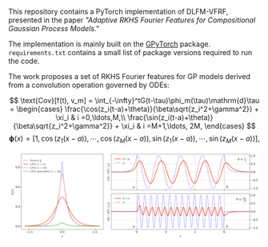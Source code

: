This repository contains a PyTorch implementation of DLFM-VFRF, presented in the paper *"Adaptive RKHS Fourier Features for Compositional Gaussian Process Models."* 

The implementation is mainly built on the [GPyTorch](https://github.com/cornellius-gp/gpytorch) package. `requirements.txt` contains a small list of package versions required to run the code. 

The work proposes a set of RKHS Fourier features for GP models derived from a convolution operation governed by ODEs:

$$
\text{Cov}[f(t), v_m] = \int_{-\infty}^tG(t-\tau)\phi_m(\tau)\mathrm{d}\tau =
\begin{cases}
  \frac{\cos(z_i(t-a)+\theta)}{\beta\sqrt{z_i^2+\gamma^2}} + \xi_i 
  & i =0,\ldots,M,\\
  \frac{\sin(z_i(t-a)+\theta)}{\beta\sqrt{z_i^2+\gamma^2}} + \xi_i
  & i =M+1,\ldots, 2M,
\end{cases}
$$
$$
\mathbf{\phi}(x)  = [1, \cos(z_1(x-a)),\cdots,\cos(z_M(x-a)), \sin(z_1(x -a)),\cdots,\sin(z_M(x-a))],
$$

![basis](assets/basis_function.png)


